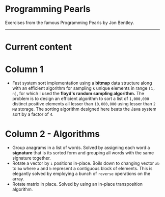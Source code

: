 # Programming Pearls

Exercises from the famous Programming Pearls by Jon Bentley.

***
# Current content

# Column 1

* Fast system sort implementation using a **bitmap** data structure along with an efficient algorithm for 
sampling `k` unique elements in range `[1, n]`, for which I used the **floyd's random sampling algorithm.** The problem is to design an efficient algorithm to sort a list of 
`1,000,000` distinct positive elements all lesser than `10,000,000` using lesser than `2 MB` storage. The sorting 
algorithm designed here beats the Java system sort by a factor of `4`.


# Column 2 - Algorithms

* Group anagrams in a list of words. Solved by assigning each word a **signature** that is its sorted form 
and grouping all words with the same signature together.
* Rotate a vector by `i` positions in-place. Boils down to changing vector `ab` to `ba` where `a` and `b`
represent a contiguous block of elements. This is elegantly solved by employing a bunch of `reverse` operations
on the array. 
* Rotate matrix in place. Solved by using an in-place transposition algorithm.
